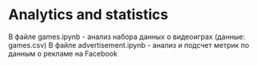 # Analytics and statistics
В файле games.ipynb - анализ набора данных о видеоиграх (данные: games.csv)
В файле advertisement.ipynb - анализ и подсчет метрик по данным о рекламе на Facebook
